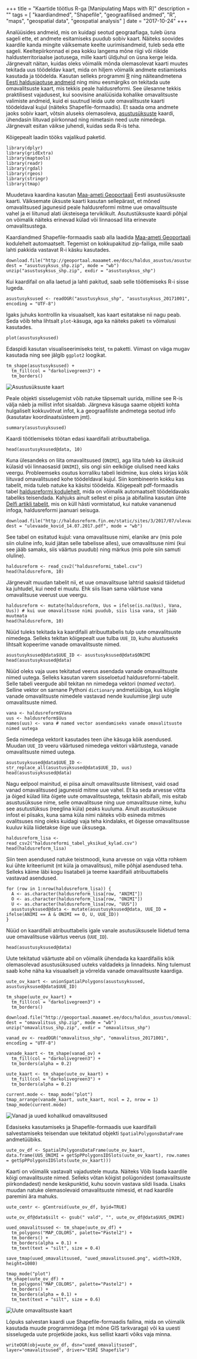 +++
title = "Kaartide töötlus R-ga [Manipulating Maps with R]"
description = ""
tags = [
    "kaardiandmed",
	"Shapefile",
	"geograafilised andmed",
	"R",
	"maps",
	"geospatial data",
	"geospatial analysis"
]
date = "2017-10-24"
+++


Analüüsides andmeid, mis on kuidagi seotud geograafiaga, tuleb üsna sageli ette, et andmete esitamiseks puudub sobiv kaart. Näiteks soovides kaardile kanda mingite väiksemate keelte uurimisandmeid, tuleb seda ette sageli. Keeltepiirkonnad ei pea kokku langema mõne riigi või riikide haldusterritoriaalse jaotusega, mille kaarti üldjuhul on üsna kerge leida. Järgnevalt näitan, kuidas oleks võimalik mõnda olemasolevat kaarti muutes tekitada uus töödeldav kaart, mida on hiljem võimalik andmete estiamiseks kasutada ja töödelda. Kasutan selleks programmi [R](https://www.r-project.org/) ning näiteandmetena [Eesti haldusjaotuse andmeid](http://geoportaal.maaamet.ee/est/Andmed-ja-kaardid/Haldus-ja-asustusjaotus-p119.html) ning minu eesmärgiks on tekitada uute omavalitsuste kaart, mis tekkis peale haldusreformi. See ülesanne tekkis praktilisest vajadusest, kui soovisine analüüsida kohalike omavalitsuste valimiste andmeid, kuid ei suutnud leida uute omavalitsuste kaarti töödeldaval kujul (näiteks Shapefile-formaadis). Et saada oma andmete jaoks sobiv kaart, võtsin aluseks olemasoleva, [asustusüksuste](http://geoportaal.maaamet.ee/est/Andmed-ja-kaardid/Haldus-ja-asustusjaotus-p119.html) kaardi, ühendasin liituvad piirkonnad ning nimetasin need uute nimedega. Järgnevalt esitan väikse juhendi, kuidas seda R-is teha.

Kõigepealt laadin tööks vajalikud paketid.

```{r, message=FALSE, warning=FALSE}
library(dplyr)
library(gridExtra)
library(maptools)
library(readr)
library(rgdal)
library(rgeos)
library(stringr)
library(tmap)
```

Muudetava kaardina kasutan [Maa-ameti Geoportaali](http://geoportaal.maaamet.ee/est/) Eesti asustusüksuste kaarti. Väiksemate üksuste kaarti kasutan sellepärast, et mõned omavalitsused jagunesid peale haldusreformi mitme uue omavalitsuste vahel ja ei liitunud alati üksteisega terviklikult. Asutustüksuste kaardi põhjal on võimalik näiteks erinevad külad või linnaosad liita erinevate omavalitsustega.

Kaardiandmed Shapefile-formaadis saab alla laadida [Maa-ameti Geoportaali](http://geoportaal.maaamet.ee/est/) kodulehelt automaatselt. Tegemist on kokkupakitud zip-failiga, mille saab lahti pakkida vastavat R-i käsku kasutades.

```{r, results='hide'}
download.file("http://geoportaal.maaamet.ee/docs/haldus_asustus/asustusyksus_shp.zip", dest = "asustusyksus_shp.zip", mode = "wb")
unzip("asustusyksus_shp.zip", exdir = "asustusyksus_shp")
```

Kui kaardifail on alla laetud ja lahti pakitud, saab selle töötlemiseks R-i sisse lugeda.

```{r, message=FALSE, results='hide'}
asustusyksused <- readOGR("asustusyksus_shp", "asustusyksus_20171001", encoding = "UTF-8")
```

Igaks juhuks kontrollin ka visuaalselt, kas kaart esitatakse nii nagu peab. Seda võib teha lihtsalt `plot`-käsuga, aga ka näiteks paketi `tm` võimalusi kasutades.

```{r, eval=FALSE}
plot(asustusyksused)
```

Edaspidi kasutan visualiseerimiseks teist, `tm` paketti. Viimast on väga mugav kasutada ning see jälgib `ggplot2` loogikat.

```{r}
tm_shape(asustusyksused) +
  tm_fill(col = "darkolivegreen3") +
  tm_borders()
```

![Asustusüksuste kaart](https://raw.githubusercontent.com/kristel-/kaardid-R/master/asustusyksused.png)

Peale objekti sisselugemist võib natuke täpsemalt uurida, milline see R-is välja näeb ja millist infot sisaldab. Järgneva käsuga saame objekti kohta hulgaliselt kokkuvõtvat infot, k.a geograafiliste andmetega seotud info (kasutatav koordinaatsüsteem jmt).

```{r}
summary(asustusyksused)
```

Kaardi töötlemiseks töötan edasi kaardifaili atribuuttabeliga.

```{r}
head(asustusyksused@data, 10)
```

Kuna ülesandeks on liita omavalitsused (`ONIMI`), aga liita tuleb ka üksikuid külasid või linnaosasid (`ANIMI`), siis ongi siin eelkõige olulised need kaks veergu. Probleemseks osutus korraliku tabeli leidmine, kus oleks kirjas kõik liituvad omavalitsused kohe töödeldaval kujul. Siin kombineerin kokku kas tabelit, mida tuleb natuke ka käsitsi töödelda. Kõigepealt pdf-formaadis tabel [haldusreformi kodulehelt](http://haldusreform.fin.ee/static/sites/3/2017/07/ulevaade_kovid_14.07.2017.pdf), mida on võimalik automaatselt töödeldavaks tabeliks teisendada. Kahjuks ainult sellest ei piisa ja abifailina kasutan ühte [Delfi artikli tabelit](http://www.delfi.ee/news/paevauudised/eesti/graafik-vaata-millised-vallad-said-5000-elanikku-kokku-ja-millised-mitte?id=76807124), mis on küll hästi vormistatud, kui natuke vananenud infoga, haldusreformi jaanuari seisuga.

```{r, results='hide'}
download.file("http://haldusreform.fin.ee/static/sites/3/2017/07/ulevaade_kovid_14.07.2017.pdf", dest = "ulevaade_kovid_14.07.2017.pdf", mode = "wb")
```

See tabel on esitatud kujul: vana omavalitsuse nimi, elanike arv (mis pole siin oluline info, kuid jätan selle tabelisse alles), uue omavalitsuse nimi (kui see jääb samaks, siis väärtus puudub) ning märkus (mis pole siin samuti oluline). 

```{r, message=FALSE}
haldusreform <- read_csv2("haldusreformi_tabel.csv")
head(haldusreform, 10)
```

Järgnevalt muudan tabelit nii, et uue omavalitsuse lahtrid saaksid täidetud ka juhtudel, kui need ei muutu. Ehk siis lisan sama väärtuse vana omavalitsuse veerust uue veergu.

```{r}
haldusreform <- mutate(haldusreform, Uus = ifelse(is.na(Uus), Vana, Uus)) # kui uue omavalitsuse nimi puudub, siis lisa vana, st jääb muutmata
head(haldusreform, 10)
```

Nüüd tuleks tekitada ka kaardifaili atribuuttabelis tulp uute omavalitsuste nimedega. Selleks tekitan kõigepealt uue tulba `UUE_ID`, kuhu alustuseks lihtsalt kopeerime vanade omavalitsuste nimed.

```{r}
asustusyksused@data$UUE_ID <- asustusyksused@data$ONIMI
head(asustusyksused@data)
```

Nüüd oleks vaja uues tekitatud veerus asendada vanade omavalitsuste nimed uutega. Selleks kasutan varem sisseloetud haldusreformi-tabelit. Selle tabeli veergude abil tekitan nn nimedega vektori (*named vector*). Selline vektor on sarnane Pythoni `dictionary` andmetüübiga, kus kõigile vanade omavalitsuste nimedele vastavad nende kuulumise järgi uute omavalitsuste nimed.

```{r}
vana <- haldusreform$Vana
uus <- haldusreform$Uus
names(uus) <- vana # named vector asendamiseks vanade omavalitsuste nimed uutega
```

Seda nimedega vektorit kasutades teen ühe käsuga kõik asendused. Muudan `UUE_ID` veeru väärtused nimedega vektori väärtustega, vanade omavalitsuste nimed uutega.

```{r}
asustusyksused@data$UUE_ID <- str_replace_all(asustusyksused@data$UUE_ID, uus)
head(asustusyksused@data)
```

Nagu eelpool mainitud, ei piisa ainult omavalitsuste liitmisest, vaid osad vanad omavalitsused jagunesid mitme uue vahel. Et ka seda arvesse võtta ja õiged külad liita õigete uute omavalitsustega, tekitasin abifaili, mis esitab asustusüksuse nime, selle omavalitsuse ning uue omavalitsuse nime, kuhu see asutustüksus (reeglina küla) peaks kuuluma. Ainult asustusüksuse infost ei piisaks, kuna sama küla nimi näiteks võib esineda mitmes ovalitsuses ning oleks kuidagi vaja teha kindalaks, et õigesse omavalitsusse kuuluv küla liidetakse õige uue üksusega.

```{r, results='hide', message='FALSE'}
haldusreform_lisa <- read_csv2("haldusreformi_tabel_yksikud_kylad.csv")
head(haldusreform_lisa)
```

Siin teen asendused natuke teistmoodi, kuna arvesse on vaja võtta rohkem kui ühte kriteeriumit (nt küla ja omavalitsus), mille põhjal asendused teha. Selleks käime läbi kogu lisatabeli ja teeme kaardifaili atribuuttabelis vastavad asendused.

```{r}
for (row in 1:nrow(haldusreform_lisa)) {
  A <- as.character(haldusreform_lisa[row, "ANIMI"])
  O <- as.character(haldusreform_lisa[row, "ONIMI"])
  U <- as.character(haldusreform_lisa[row, "UUS"])
  asustusyksused@data <- mutate(asustusyksused@data, UUE_ID = ifelse(ANIMI == A & ONIMI == O, U, UUE_ID))
}
```

Nüüd on kaardifaili atribuuttabelis igale vanale asutusüksusele liidetud tema uue omavalitsuse väärtus veerus (`UUE_ID`).

```{r}
head(asustusyksused@data)
```

Uute tekitatud väärtuste abil on võimalik ühendada ka kaardifailis kõik olemasolevad asustusüksused uuteks valdadeks ja linnadeks. Ning tulemust saab kohe näha ka visuaalselt ja võrrelda vanade omavalitsuste kaardiga.

```{r, message=FALSE, results='hide'}
uute_ov_kaart <- unionSpatialPolygons(asustusyksused, asustusyksused@data$UUE_ID)
```

```{r, eval=FALSE}
tm_shape(uute_ov_kaart) +
  tm_fill(col = "darkolivegreen3") +
  tm_borders()
```

```{r, results='hide'}
download.file("http://geoportaal.maaamet.ee/docs/haldus_asustus/omavalitsus_shp.zip", dest = "omavalitsus_shp.zip", mode = "wb")
unzip("omavalitsus_shp.zip", exdir = "omavalitsus_shp")

vanad_ov <- readOGR("omavalitsus_shp", "omavalitsus_20171001", encoding = "UTF-8")
```

```{r, echo=FALSE, message=FALSE}
vanade_kaart <- tm_shape(vanad_ov) +
  tm_fill(col = "darkolivegreen3") +
  tm_borders(alpha = 0.2)

uute_kaart <- tm_shape(uute_ov_kaart) +
  tm_fill(col = "darkolivegreen3") +
  tm_borders(alpha = 0.2)

current.mode <- tmap_mode("plot")
tmap_arrange(vanade_kaart, uute_kaart, ncol = 2, nrow = 1)
tmap_mode(current.mode)
```

![Vanad ja uued kohalikud omavalitsused](https://raw.githubusercontent.com/kristel-/kaardid-R/master/vanad-ja-uued-kovid.png)

Edasiseks kasutamiseks ja Shapefile-formaadis uue kaardifaili salvestamiseks teisendan uue tekitatud objekti `SpatialPolygonsDataFrame` andmetüübiks. 

```{r}
uute_ov_df <- SpatialPolygonsDataFrame(uute_ov_kaart, data.frame(UUS_ONIMI = getSpPPolygonsIDSlots(uute_ov_kaart), row.names = getSpPPolygonsIDSlots(uute_ov_kaart)))
```

Kaarti on võimalik vastavalt vajadustele muuta. Näiteks Võib lisada kaardile kõigi omavalitsuste nimed. Selleks võtan kõigist polügonidest (omavalitsuste piirkondadest) nende keskpunktid, kuhu soovin vastava sildi lisada. Lisaks muudan natuke olemasolevaid omavalitsuste nimesid, et nad kaardile paremini ära mahuks.

```{r, warning=FALSE, message=FALSE}
uute_centr <- gCentroid(uute_ov_df, byid=TRUE)

uute_ov_df@data$silt <- gsub(" vald", "", uute_ov_df@data$UUS_ONIMI)

uued_omavalitsused <- tm_shape(uute_ov_df) +
  tm_polygons("MAP_COLORS", palette="Pastel2") +
  tm_borders() +
  tm_borders(alpha = 0.1) +
  tm_text(text = "silt", size = 0.4)

save_tmap(uued_omavalitsused, "uued_omavalitsused.png", width=1920, height=1080)
```

```{r, echo=FALSE, warning=FALSE}
tmap_mode("plot")
tm_shape(uute_ov_df) +
  tm_polygons("MAP_COLORS", palette="Pastel2") +
  tm_borders() +
  tm_borders(alpha = 0.1) +
  tm_text(text = "silt", size = 0.6)
```
![Uute omavalitsuste kaart](https://raw.githubusercontent.com/kristel-/kaardid-R/master/uued-kovid-nimedega.png)

Lõpuks salvestan kaardi uue Shapefile-formaadis failina, mida on võimalik kasutada muude programmidega (nt mõne GIS tarkvaraga) või ka uuesti sisselugeda uute projetkide jaoks, kus sellist kaarti võiks vaja minna.

```{r, eval=FALSE}
writeOGR(obj=uute_ov_df, dsn="uued_omavalitsused", layer="omavalitsused", driver="ESRI Shapefile")
```

